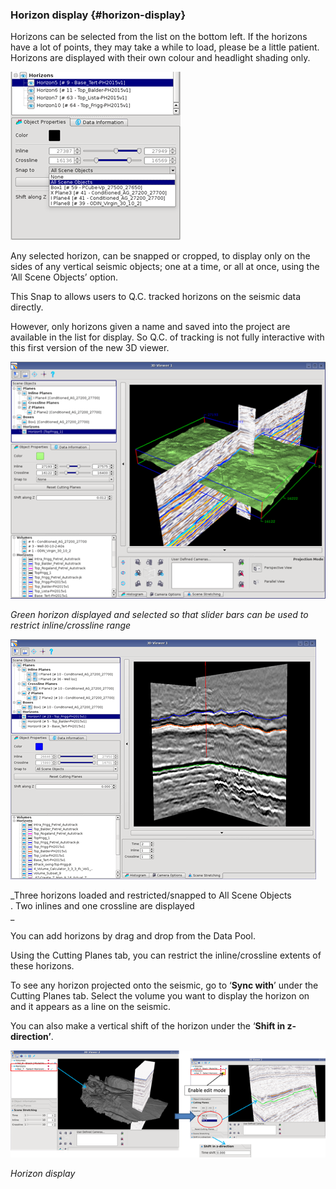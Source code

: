 ### Horizon display {#horizon-display}

Horizons can be selected from the list on the bottom left. If the horizons have a lot of points, they may take a while to load, please be a little patient. Horizons are displayed with their own colour and headlight shading only.

![](/assets/010_3dviewer.png)

Any selected horizon, can be snapped or cropped, to display only on the sides of any vertical seismic objects; one at a time, or all at once, using the ‘All Scene Objects’ option.

This Snap to allows users to Q.C. tracked horizons on the seismic data directly.

However, only horizons given a name and saved into the project are available in the list for display. So  Q.C. of tracking is not fully interactive with this first version of the new 3D viewer.

![](/assets/011_3dviewer.png)

_Green horizon displayed and selected so that slider bars can be used to restrict inline/crossline range_

![](/assets/012_3dviewer.png)

_Three horizons loaded and restricted/snapped to All Scene Objects  
. Two inlines and one crossline are displayed  
_

You can add horizons by drag and drop from the Data Pool.

Using the Cutting Planes tab, you can restrict the inline/crossline extents of these horizons.

To see any horizon projected onto the seismic, go to ‘**Sync with**’ under the Cutting Planes tab. Select the volume you want to display the horizon on and it appears as a line on the seismic.

You can also make a vertical shift of the horizon under the ‘**Shift in z-direction’**.

![](/assets/013_old3dviewer.png)

_Horizon display_

